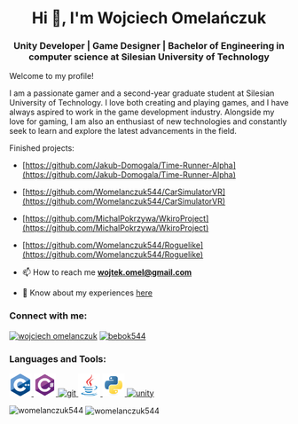 <h1 align="center">Hi 👋, I'm Wojciech Omelańczuk</h1>
<h3 align="center">Unity Developer | Game Designer | Bachelor of Engineering in computer science at Silesian University of Technology</h3>

Welcome to my profile!

I am a passionate gamer and a second-year graduate student at Silesian University of Technology. I love both creating and playing games, and I have always aspired to work in the game development industry. Alongside my love for gaming, I am also an enthusiast of new technologies and constantly seek to learn and explore the latest advancements in the field.

Finished projects:
- [https://github.com/Jakub-Domogala/Time-Runner-Alpha](https://github.com/Jakub-Domogala/Time-Runner-Alpha)
- [https://github.com/Womelanczuk544/CarSimulatorVR](https://github.com/Womelanczuk544/CarSimulatorVR)
- [https://github.com/MichalPokrzywa/WkiroProject](https://github.com/MichalPokrzywa/WkiroProject)
- [https://github.com/Womelanczuk544/Roguelike](https://github.com/Womelanczuk544/Roguelike)

- 📫 How to reach me **wojtek.omel@gmail.com**

- 📄 Know about my experiences [here](https://drive.google.com/file/d/1cycsMS48xw6RL-39WafnhdCj1GZQUbwQ/view?usp=sharing)

<h3 align="left">Connect with me:</h3>
<p align="left">
<a href="https://linkedin.com/in/wojciech omelanczuk" target="blank"><img align="center" src="https://raw.githubusercontent.com/rahuldkjain/github-profile-readme-generator/master/src/images/icons/Social/linked-in-alt.svg" alt="wojciech omelanczuk" height="30" width="40" /></a>
<a href="https://discord.gg/bebok544" target="blank"><img align="center" src="https://raw.githubusercontent.com/rahuldkjain/github-profile-readme-generator/master/src/images/icons/Social/discord.svg" alt="bebok544" height="30" width="40" /></a>
</p>

<h3 align="left">Languages and Tools:</h3>
<p align="left"> <a href="https://www.w3schools.com/cpp/" target="_blank" rel="noreferrer"> <img src="https://raw.githubusercontent.com/devicons/devicon/master/icons/cplusplus/cplusplus-original.svg" alt="cplusplus" width="40" height="40"/> </a> <a href="https://www.w3schools.com/cs/" target="_blank" rel="noreferrer"> <img src="https://raw.githubusercontent.com/devicons/devicon/master/icons/csharp/csharp-original.svg" alt="csharp" width="40" height="40"/> </a> <a href="https://git-scm.com/" target="_blank" rel="noreferrer"> <img src="https://www.vectorlogo.zone/logos/git-scm/git-scm-icon.svg" alt="git" width="40" height="40"/> </a> <a href="https://www.java.com" target="_blank" rel="noreferrer"> <img src="https://raw.githubusercontent.com/devicons/devicon/master/icons/java/java-original.svg" alt="java" width="40" height="40"/> </a> <a href="https://www.python.org" target="_blank" rel="noreferrer"> <img src="https://raw.githubusercontent.com/devicons/devicon/master/icons/python/python-original.svg" alt="python" width="40" height="40"/> </a> <a href="https://unity.com/" target="_blank" rel="noreferrer"> <img src="https://www.vectorlogo.zone/logos/unity3d/unity3d-icon.svg" alt="unity" width="40" height="40"/> </a> </p>

<p><img align="left" src="https://github-readme-stats.vercel.app/api/top-langs?username=womelanczuk544&show_icons=true&locale=en&layout=compact" alt="womelanczuk544" /></p>

<p>&nbsp;<img align="center" src="https://github-readme-stats.vercel.app/api?username=womelanczuk544&show_icons=true&locale=en" alt="womelanczuk544" /></p>
